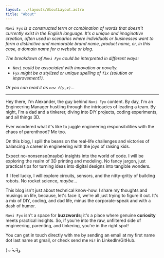 ```yaml
---
layout: ../layouts/AboutLayout.astro
title: "About"
---
```

`Novi Fyx` _is a constructed term or combination of words that doesn't currently exist in the English language. It's a unique and imaginative creation, often used in scenarios where individuals or businesses want to form a distinctive and memorable brand name, product name, or, in this case, a domain name for a website or blog._

_The breakdown of `Novi Fyx` could be interpreted in different ways:_

- `Novi` _could be associated with innovation or novelty._
- `Fyx` _might be a stylized or unique spelling of `fix` (solution or improvement?)._

_Or you can read it as `new f(y,x)`..._

---

Hey there, I'm Alexander, the guy behind `Novi Fyx` content. By day, I'm an Engineering Manager hustling through the intricacies of leading a team. 
By night, I'm a dad and a tinkerer, diving into DIY projects, coding experiments, and all things 3D.

Ever wondered what it's like to juggle engineering responsibilities with the chaos of parenthood? Me too. 

On this blog, I spill the beans on the real-life challenges and victories of balancing a career in engineering with the joys of raising kids.

Expect no-nonsense(maybe) insights into the world of code. I will be exploring the realm of 3D printing and modeling. No fancy jargon, just practical tips for turning ideas into digital designs into tangible wonders.

If I feel lucky, I will explore circuits, sensors, and the nitty-gritty of building robots. No rocket science, _maybe_...

This blog isn't just about technical know-how. I share my thoughts and musings on life, because, let's face it, we're all just trying to figure it out. It's a mix of DIY, coding, and dad life, minus the corporate-speak and with a dash of humor.

`Novi Fyx` isn't a space for **buzzwords**; it's a place where genuine **curiosity** meets practical insights. So, if you're into the raw, unfiltered side of engineering, parenting, and tinkering, you're in the right spot!

You can get in touch directly with me by sending an email at my first name dot last name at gmail, or check send me `Hi!` in LinkedIn/GitHub.

( ๑ ˃̵ᴗ˂̵)و 